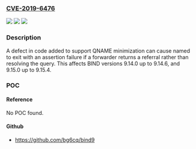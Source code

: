 ### [CVE-2019-6476](https://cve.mitre.org/cgi-bin/cvename.cgi?name=CVE-2019-6476)
![](https://img.shields.io/static/v1?label=Product&message=BIND%209&color=blue)
![](https://img.shields.io/static/v1?label=Version&message=n%2Fa&color=blue)
![](https://img.shields.io/static/v1?label=Vulnerability&message=An%20attacker%20who%20manages%20to%20deliberately%20trigger%20this%20condition%20on%20a%20server%20which%20is%20performing%20recursion%20can%20cause%20named%20to%20exit%2C%20denying%20service%20to%20clients.&color=brighgreen)

### Description

A defect in code added to support QNAME minimization can cause named to exit with an assertion failure if a forwarder returns a referral rather than resolving the query. This affects BIND versions 9.14.0 up to 9.14.6, and 9.15.0 up to 9.15.4.

### POC

#### Reference
No POC found.

#### Github
- https://github.com/bg6cq/bind9

